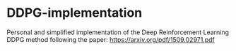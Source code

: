 # DDPG-implementation
Personal and simplified implementation of the Deep Reinforcement Learning DDPG method following the paper: https://arxiv.org/pdf/1509.02971.pdf
